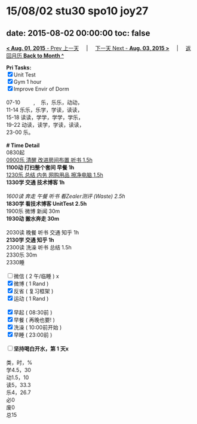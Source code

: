 # 15/08/02 stu30 spo10 joy27

date: 2015-08-02 00:00:00
toc: false
---
[**< Aug. 01, 2015** - Prev 上一天](/lifelogs/2015/08/d01.md) &nbsp; &nbsp; | &nbsp; &nbsp; [下一天 Next - **Aug. 03, 2015 >**](/lifelogs/2015/08/d03.md) &nbsp; &nbsp; |  &nbsp; &nbsp; [返回月历 **Back to Month ^**](/lifelogs/2015/08/index.md)
<br/><div><strong>Pri Tasks:</strong></div><div><input checked="true" type="checkbox"/>Unit Test</div><div><input checked="true" type="checkbox"/>Gym 1 hour</div><div><input checked="true" type="checkbox"/>Improve Envir of Dorm<br/></div><div><br/></div><div>07-10         ,    乐，乐乐，动动，</div><div>11-14 乐乐，乐学，学读，读读，</div><div>15-18 读读，学学，学学，学乐，</div><div>19-22 动读，读学，学读，读读，</div><div>23-00 乐。</div><div><br/></div><div><b># Time Detail</b></div><div>0830起</div><div><u>0900乐 清醒 改进房间布置 听书 </u><u>1.5h</u></div><div><b>1100动 打扫整个套间 早餐 1h</b></div><div><u>1230乐 总结 内务 网购用品 擦净电脑 1.5h</u></div><div><b>1330学 交通 技术博客 1h</b></div><div><i><br/></i></div><div><i>1600读 奔走 午餐 听书 看Zealer测评 (Waste) 2.5h</i></div><div><b>1830学 看技术博客 UnitTest 2.5h</b></div><div>1900乐 微博 新闻 30m</div><div><b>1930动 搬水奔走 30m</b></div><div><br/></div><div>2030读 晚餐 听书 交通 知乎 1h</div><div><b>2130学 交通 知乎 1h</b></div><div>2300读 洗澡 听书 总结 1.5h</div><div>2330乐 30m</div><div>2330睡</div><div><br/></div><div><input type="checkbox"/>微信 ( 2 午/临睡 ) x</div><div><input checked="true" type="checkbox"/>微博 ( 1 Rand ) </div><div><input checked="true" type="checkbox"/>反省 ( 复习框架 ) </div><div><input checked="true" type="checkbox"/>运动 ( 1 Rand ) </div><div><br/></div><div><input checked="true" type="checkbox"/>早起 ( 08:30前 ) </div><div><input checked="true" type="checkbox"/>早餐 ( 再晚也要! ) </div><div><input checked="true" type="checkbox"/>洗澡 ( 10:00前开始 ) <br/></div><div><input checked="true" type="checkbox"/>早睡 ( 23:00前 ) </div><div><b><br/></b></div><div><b><input type="checkbox"/>坚持喝白开水，第 1 天x</b></div><div><br clear="none"/></div><div>类，时，%<br clear="none"/>学4.5，30<br clear="none"/>动1.5，10<br clear="none"/>读5，33.3<br clear="none"/>乐4，26.7<br clear="none"/>必0<br clear="none"/>废0<br clear="none"/>总15</div>
